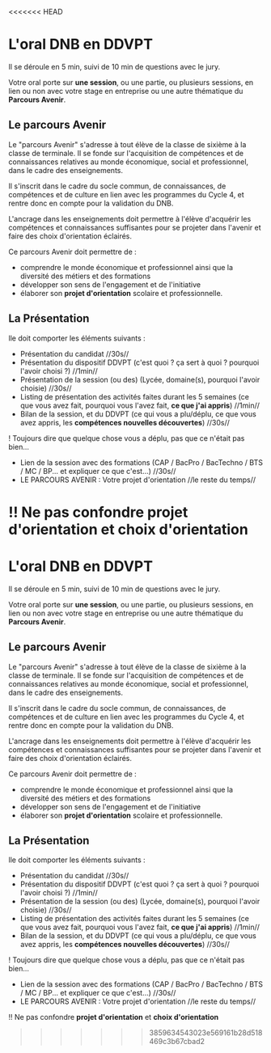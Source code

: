 <<<<<<< HEAD

# L'oral DNB en DDVPT

Il se déroule en 5 min, suivi de 10 min de questions avec le jury. 

Votre oral porte sur **une session**, ou une partie, ou plusieurs sessions, en lien ou non avec votre stage en entreprise ou une autre thématique du **Parcours Avenir**. 

## Le parcours Avenir

Le "parcours Avenir"  s'adresse à tout élève de la classe de sixième à la classe de terminale. 
Il se fonde sur l'acquisition de compétences et de connaissances relatives au monde économique, social et professionnel, dans le cadre des enseignements.

Il s'inscrit dans le cadre du socle commun, de connaissances, de compétences et de culture en lien avec les programmes du Cycle 4, et rentre donc en compte pour la validation du DNB. 

L'ancrage dans les enseignements doit permettre à l'élève d'acquérir les compétences et connaissances suffisantes pour se projeter dans l'avenir et faire des choix d'orientation éclairés.

Ce parcours Avenir doit permettre de :

* comprendre le monde économique et professionnel ainsi que la diversité des métiers et des formations
* développer son sens de l'engagement et de l'initiative
* élaborer son **projet d'orientation** scolaire et professionnelle.

## La Présentation
lle doit comporter les éléments suivants : 

- Présentation du candidat //30s//
- Présentation du dispositif DDVPT (c'est quoi ? ça sert à quoi ? pourquoi l'avoir choisi ?) //1min//
- Présentation de la session (ou des) (Lycée, domaine(s), pourquoi l'avoir choisie) //30s//
- Listing de présentation des activités faites durant les 5 semaines (ce que vous avez fait, pourquoi vous l'avez fait, **ce que j'ai appris**) //1min//
- Bilan de la session, et du DDVPT (ce qui vous a plu/déplu, ce que vous avez appris, les **compétences nouvelles découvertes**) //30s//

! Toujours dire que quelque chose vous a déplu, pas que ce n'était pas bien...


- Lien de la session avec des formations (CAP / BacPro / BacTechno / BTS / MC / BP... et expliquer ce que c'est...) //30s//
- LE PARCOURS AVENIR : Votre projet d'orientation //le reste du temps//

!! Ne pas confondre **projet d'orientation** et **choix d'orientation**
=======

# L'oral DNB en DDVPT

Il se déroule en 5 min, suivi de 10 min de questions avec le jury. 

Votre oral porte sur **une session**, ou une partie, ou plusieurs sessions, en lien ou non avec votre stage en entreprise ou une autre thématique du **Parcours Avenir**. 

## Le parcours Avenir

Le "parcours Avenir"  s'adresse à tout élève de la classe de sixième à la classe de terminale. 
Il se fonde sur l'acquisition de compétences et de connaissances relatives au monde économique, social et professionnel, dans le cadre des enseignements.

Il s'inscrit dans le cadre du socle commun, de connaissances, de compétences et de culture en lien avec les programmes du Cycle 4, et rentre donc en compte pour la validation du DNB. 

L'ancrage dans les enseignements doit permettre à l'élève d'acquérir les compétences et connaissances suffisantes pour se projeter dans l'avenir et faire des choix d'orientation éclairés.

Ce parcours Avenir doit permettre de :

* comprendre le monde économique et professionnel ainsi que la diversité des métiers et des formations
* développer son sens de l'engagement et de l'initiative
* élaborer son **projet d'orientation** scolaire et professionnelle.

## La Présentation
lle doit comporter les éléments suivants : 

- Présentation du candidat //30s//
- Présentation du dispositif DDVPT (c'est quoi ? ça sert à quoi ? pourquoi l'avoir choisi ?) //1min//
- Présentation de la session (ou des) (Lycée, domaine(s), pourquoi l'avoir choisie) //30s//
- Listing de présentation des activités faites durant les 5 semaines (ce que vous avez fait, pourquoi vous l'avez fait, **ce que j'ai appris**) //1min//
- Bilan de la session, et du DDVPT (ce qui vous a plu/déplu, ce que vous avez appris, les **compétences nouvelles découvertes**) //30s//

! Toujours dire que quelque chose vous a déplu, pas que ce n'était pas bien...


- Lien de la session avec des formations (CAP / BacPro / BacTechno / BTS / MC / BP... et expliquer ce que c'est...) //30s//
- LE PARCOURS AVENIR : Votre projet d'orientation //le reste du temps//

!! Ne pas confondre **projet d'orientation** et **choix d'orientation**
>>>>>>> 3859634543023e569161b28d518469c3b67cbad2

